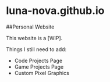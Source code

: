 # luna-nova.github.io
##Personal Website

This website is a [WIP].

Things I still need to add:

* Code Projects Page
* Game Projects Page
* Custom Pixel Graphics
